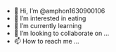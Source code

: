 - 👋 Hi, I’m @amphon1630900106
- 👀 I’m interested in eating
- 🌱 I’m currently learning 
- 💞️ I’m looking to collaborate on ...
- 📫 How to reach me ...

<!---
amphon1630900106/amphon1630900106 is a ✨ special ✨ repository because its `README.md` (this file) appears on your GitHub profile.
You can click the Preview link to take a look at your changes.
--->
